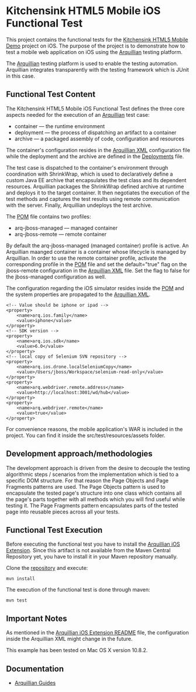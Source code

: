 # Kitchensink HTML5 Mobile iOS Functional Test
This project contains the functional tests for the [Kitchensink HTML5 Mobile Demo](https://github.com/jboss-jdf/jboss-as-quickstart/tree/master/kitchensink-html5-mobile) project on iOS. The purpose of the project is to demonstrate how to test a mobile web application on iOS using the [Arquillian](http://arquillian.org/) testing platform.

The [Arquillian](http://arquillian.org/) testing platform is used to enable the testing automation. Arquillian integrates transparently with the testing framework which is JUnit in this case.

## Functional Test Content
The Kitchensink HTML5 Mobile iOS Functional Test defines the three core aspects needed for the execution of an [Arquillian](http://arquillian.org/) test case:

- container — the runtime environment
- deployment — the process of dispatching an artifact to a container
- archive — a packaged assembly of code, configuration and resources

The container's configuration resides in the [Arquillian XML](https://github.com/tolis-e/mobile-web-applications-arquillian-ios-test/blob/master/src/test/resources/arquillian.xml) configuration file while the deployment and the archive are defined in the [Deployments](https://github.com/tolis-e/mobile-web-applications-arquillian-ios-test/blob/master/src/test/java/org/jboss/as/quickstarts/test/kitchensink/html5/mobile/demo/Deployments.java) file.

The test case is dispatched to the container's environment through coordination with ShrinkWrap, which is used to declaratively define a custom Java EE archive that encapsulates the test class and its dependent resources. Arquillian packages the ShrinkWrap defined archive at runtime and deploys it to the target container. It then negotiates the execution of the test methods and captures the test results using remote communication with the server. Finally, Arquillian undeploys the test archive.

The [POM](https://github.com/tolis-e/mobile-web-applications-arquillian-ios-test/blob/master/pom.xml) file contains two profiles:

* arq-jboss-managed — managed container 
* arq-jboss-remote — remote container

By default the arq-jboss-managed (managed container) profile is active. An Arquillian maanged container is a container whose lifecycle is managed by Arquillian. In order to use the remote container profile, activate the corresponding profile in the [POM](https://github.com/tolis-e/mobile-web-applications-arquillian-ios-test/blob/master/pom.xml) file and set the default="true" flag on the jboss-remote configuration in the [Arquillian XML](https://github.com/tolis-e/mobile-web-applications-arquillian-ios-test/blob/master/src/test/resources/arquillian.xml) file. Set the flag to false for the jboss-managed configuration as well.

The configuration regarding the iOS simulator resides inside the [POM](https://github.com/tolis-e/mobile-web-applications-arquillian-ios-test/blob/master/pom.xml) and the system properties are propagated to the [Arquillian XML](https://github.com/tolis-e/mobile-web-applications-arquillian-ios-test/blob/master/src/test/resources/arquillian.xml).

	<!-- Value should be iphone or ipad -->
    <property>
        <name>arq.ios.family</name>
        <value>iphone</value>
    </property>
    <!-- SDK version -->
    <property>
        <name>arq.ios.sdk</name>
        <value>6.0</value>
    </property>
    <!-- local copy of Selenium SVN repository -->
    <property>
        <name>arq.ios.drone.localSeleniumCopy</name>
        <value>/Users/jboss/Workspace/selenium-read-only</value>
    </property>
    <property>
        <name>arq.webdriver.remote.address</name>
        <value>http://localhost:3001/wd/hub</value>
    </property>
    <property>
        <name>arq.webdriver.remote</name>
        <value>true</value>
    </property>

For convenience reasons, the mobile application's WAR is included in the project. You can find it inside the src/test/resources/assets folder. 

## Development approach/methodologies
The development approach is driven from the desire to decouple the testing algorithmic steps / scenarios from the implementation which is tied to a specific DOM structure. For that reason the Page Objects and Page Fragments patterns are used. The Page Objects pattern is used to encapsulate the tested page's structure into one class which contains all the page's parts together with all methods which you will find useful while testing it. The Page Fragments pattern encapsulates parts of the tested page into reusable pieces across all your tests.

## Functional Test Execution

Before executing the functional test you have to install the [Arquillian iOS Extension](https://github.com/arquillian/arquillian-extension-ios). Since this artifact is not available from the Maven Central Repository yet, you have to install it in your Maven repository manually.

Clone the [repository](https://github.com/arquillian/arquillian-extension-ios.git) and execute:

    mvn install

The execution of the functional test is done through maven:

    mvn test    
    
## Important Notes
As mentioned in the [Arquillian iOS Extension README](https://github.com/arquillian/arquillian-extension-ios/blob/master/README.md) file, the configuration inside the Arquillian XML might change in the future.

This example has been tested on Mac OS X version 10.8.2.

## Documentation

* [Arquillian Guides](http://arquillian.org/guides/)

